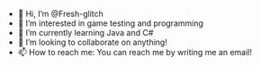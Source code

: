 - 👋 Hi, I’m @Fresh-glitch
- 👀 I’m interested in game testing and programming
- 🌱 I’m currently learning Java and C#
- 💞️ I’m looking to collaborate on anything!
- 📫 How to reach me: You can reach me by writing me an email!

<!---
Fresh-glitch/Fresh-glitch is a ✨ special ✨ repository because its `README.md` (this file) appears on your GitHub profile.
You can click the Preview link to take a look at your changes.
--->
